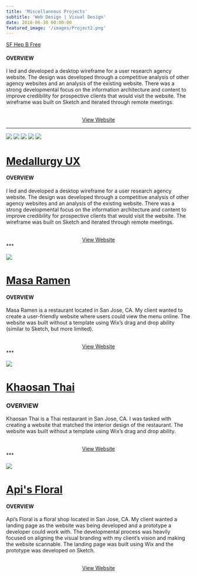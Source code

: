 ```yaml
---
title: 'Miscellaneous Projects'
subtitle: 'Web Design | Visual Design'
date: 2018-06-30 00:00:00
featured_image: '/images/Project2.png'
---
```


 [SF Hep B Free](https://www.sfhepbfree.org/) 

 
#### OVERVIEW


I led and developed a desktop wireframe for a user research agency website. The design was developed through a competitive analysis of other agency websites and an analysis of the existing website. There was a strong developmental focus on the information architecture and content to improve credibility for prospective clients that would visit the website. The wireframe was built on Sketch and iterated through remote meetings.  

<br />
<div style="text-align:center;">
    <a href="https://www.sfhepbfree.org/" class="button button--large">View Website</a>
</div>


***
<div class="gallery" data-columns="1">
	<img src="/images/Medallurgy1.jpg">
	<img src="/images/Medallurgy2.jpg">
	<img src="/images/Medallurgy3.jpg">
	<img src="/images/Medallurgy4.jpg">
	<img src="/images/Medallurgy5.jpg">
</div>


# [Medallurgy UX](http://medallurgy.com/) 

 
#### OVERVIEW


I led and developed a desktop wireframe for a user research agency website. The design was developed through a competitive analysis of other agency websites and an analysis of the existing website. There was a strong developmental focus on the information architecture and content to improve credibility for prospective clients that would visit the website. The wireframe was built on Sketch and iterated through remote meetings.  

<br />
<div style="text-align:center;">
    <a href="http://medallurgy.com" class="button button--large">View Website</a>
</div>
***


![](/images/Masa1.png)

# [Masa Ramen](https://www.masanoodlebar.com/)


#### OVERVIEW


Masa Ramen is a restaurant located in San Jose, CA. My client wanted to create a user-friendly website where users could view the menu online. The website was built without a template using Wix’s drag and drop ability (similar to Sketch, but more limited). 

<br />
<div style="text-align:center;">
    <a href="https://www.masanoodlebar.com/" class="button button--large">View Website</a>
</div>
***


![](/images/Khao1.png)

# [Khaosan Thai](https://www.khaosanthaisj.com/)


### OVERVIEW


Khaosan Thai is a Thai restaurant in San Jose, CA. I was tasked with creating a website that matched the interior design of the restaurant. The website was built without a template using Wix’s drag and drop ability. 

<br />
<div style="text-align:center;">
    <a href="https://www.khaosanthaisj.com/" class="button button--large">View Website</a>
</div>
***

![](/images/Api1.png)

# [Api's Floral](https://www.apisfloral.com/)


#### OVERVIEW


Api’s Floral is a floral shop located in San Jose, CA. My client wanted a landing page as the website was being developed and a prototype a developer could work with. The developmental process was heavily focused on aligning the visual branding with my client’s vision and making the website scannable. The landing page was built using Wix and the prototype was developed on Sketch. 

<br />  
<div style="text-align:center;">
    <a href="https://www.apisfloral.com/" class="button button--large">View Website</a>
</div>
